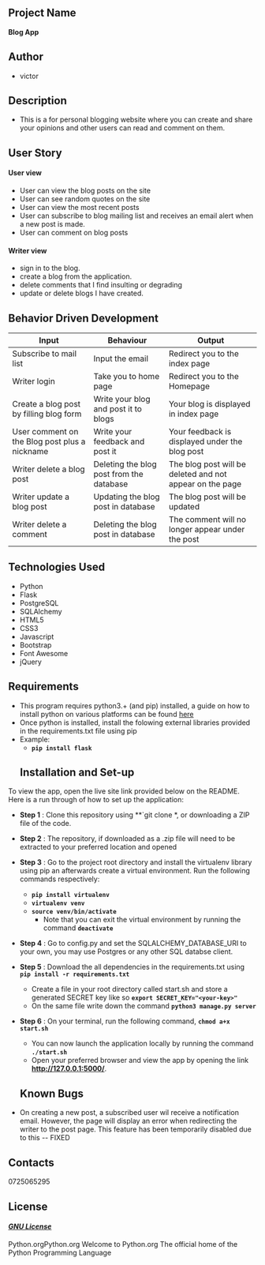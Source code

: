 ## Project Name
**Blog App**

## Author
- victor

## Description
- This is a for personal blogging website where you can create and share your opinions and other users can read and comment on them.

## User Story
####  User view
* User can view the blog posts on the site
* User can see random quotes on the site
* User can view the most recent posts
* User can subscribe to blog mailing list and receives an email alert when a new post is made.
* User can comment on blog posts

####  Writer view
* sign in to the blog.
* create a blog from the application.
* delete comments that I find insulting or degrading
* update or delete blogs I have created.

## Behavior Driven Development
| Input                    | Behaviour                       | Output                                       |
| -------------------------| ------------------------------  | -------------------------------------------- |
| Subscribe to mail list              | Input the email               | Redirect you to the index page               |
| Writer login                    | Take you to home page           | Redirect you to the Homepage                 |
| Create a blog post by filling blog form          | Write your blog and post it to blogs    | Your blog is displayed  in index page                     |
| User comment on the Blog post plus a nickname | Write your feedback and post it | Your feedback is displayed under the blog post   |
| Writer delete a blog post       | Deleting the blog post from the database    | The blog post will be deleted and not appear on the page                  |
| Writer update a blog post       | Updating the blog post in database    | The blog post will be updated                |
| Writer delete a comment         | Deleting the blog post in database    | The comment will no longer appear under the post


## Technologies Used
* Python
* Flask
* PostgreSQL
* SQLAlchemy
* HTML5
* CSS3
* Javascript
* Bootstrap
* Font Awesome
* jQuery

## Requirements
* This program requires python3.+ (and pip) installed, a guide on how to install python on various platforms can be found [here](https://www.python.org/)
* Once python is installed, install the folowing external libraries provided in the requirements.txt file using pip
* Example:
    * **`pip install flask`**
    ## Installation and Set-up
To view the app, open the live site link provided below on the README.
Here is a run through of how to set up the application:
* **Step 1** : Clone this repository using **`git clone *, or downloading a ZIP file of the code.
* **Step 2** : The repository, if downloaded as a .zip file will need to be extracted to your preferred location and opened
* **Step 3** : Go to the project root directory and install the virtualenv library using pip an afterwards create a virtual environment. Run the following commands respectively:
    * **`pip install virtualenv`**
    * **`virtualenv venv`**
    * **`source venv/bin/activate`**
        * Note that you can exit the virtual environment by running the command **`deactivate`**
* **Step 4** : Go to config.py and set the SQLALCHEMY_DATABASE_URI to your own, you may use Postgres or any other SQL databse client.
* **Step 5** : Download the all dependencies in the requirements.txt using **`pip install -r requirements.txt`**
    * Create a file in your root directory called start.sh and store a generated SECRET key like so **`export SECRET_KEY="<your-key>"`**
    * On the same file write down the command **`python3 manage.py server`**
* **Step 6** : On your terminal, run the following command, **`chmod a+x start.sh`**
    * You can now launch the application locally by running the command **`./start.sh`**
    * Open your preferred browser and view the app by opening the link **http://127.0.0.1:5000/**.


  ## Known Bugs
* On creating a new post, a subscribed user wil receive a notification email. However, the page will display an error when redirecting the writer to the post page. This feature has been temporarily disabled due to this -- FIXED


## Contacts
0725065295
## License
#### [*GNU License*](LICENSE)

Python.orgPython.org
Welcome to Python.org
The official home of the Python Programming Language